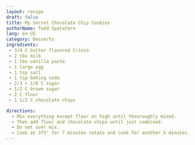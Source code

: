 ```yaml
---
layout: recipe
draft: false
title: My Secret Chocolate Chip Cookies
authorName: Todd Spatafore
lang: en-US
category: Desserts
ingredients:
 - 3/4 C butter flavored Crisco
 - 2 tbs milk
 - 1 tbs vanilla paste
 - 1 large egg
 - 1 tsp salt
 - 1 tsp baking soda
 - 2/3 + 1/8 C sugar
 - 1/2 C brown sugar
 - 2 C flour
 - 1 1/2 C chocolate chips

directions:
  - Mix everything except flour on high until thouroughly mixed.
  - Then add flour and chocolate chips until just combined.
  - Do not over mix.
  - Cook at 375° for 7 minutes rotate and cook for another 5 minutes.
---
```


